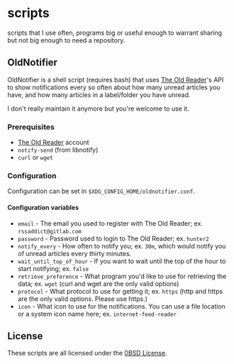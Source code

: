 # scripts

scripts that I use often, programs big or useful enough to warrant sharing but not big enough to
need a repository.

## OldNotifier

OldNotifier is a shell script (requires bash) that uses [The Old Reader](theoldreader.com)'s API to
show notifications every so often about how many unread articles you have, and how many articles in
a label/folder you have unread.

I don't really maintain it anymore but you're welcome to use it.

### Prerequisites

- [The Old Reader](theoldreader.com) account
- `notify-send` (from libnotify)
- `curl` or `wget`

### Configuration

Configuration can be set in `$XDG_CONFIG_HOME/oldnotifier.conf`.

#### Configuration variables

- `email` - The email you used to register with The Old Reader; ex. `rssaddict@gitlab.com`
- `password` - Password used to login to The Old Reader; ex. `hunter2`
- `notify_every` - How often to notify you; ex. `30m`, which would notify you of unread articles
every thirty minutes.
- `wait_until_top_of_hour` - If you want to wait until the top of the hour to start notifying; ex.
`false`
- `retrieve_preference` - What program you'd like to use for retrieving the data; ex. `wget` (curl
and wget are the only valid options)
- `protocol` - What protocol to use for getting it; ex. `https` (http and https are the only valid
options. Please use https.)
- `icon` - What icon to use for the notifications. You can use a file location or a system icon
name here; ex. `internet-feed-reader`

## License

These scripts are all licensed under the [0BSD License](LICENSE).
